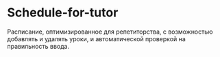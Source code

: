# Schedule-for-tutor
Расписание, оптимизированное для репетиторства, с возможностью добавлять и удалять уроки, и автоматической проверкой на правильность ввода.
